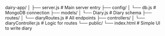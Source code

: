 dairy-app/
│
├── server.js          # Main server entry
├── config/
│   └── db.js          # MongoDB connection
├── models/
│   └── Diary.js       # Diary schema
├── routes/
│   └── diaryRoutes.js # All endpoints
├── controllers/
│   └── diaryController.js # Logic for routes
└── public/
    └── index.html     # Simple UI to write diary
